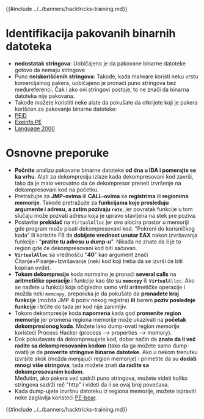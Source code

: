 {{#include ../../banners/hacktricks-training.md}}

# Identifikacija pakovanih binarnih datoteka

- **nedostatak stringova**: Uobičajeno je da pakovane binarne datoteke gotovo da nemaju stringove
- Puno **neiskorišćenih stringova**: Takođe, kada malware koristi neku vrstu komercijalnog pakera, uobičajeno je pronaći puno stringova bez međureferenci. Čak i ako ovi stringovi postoje, to ne znači da binarna datoteka nije pakovana.
- Takođe možete koristiti neke alate da pokušate da otkrijete koji je pakera korišćen za pakovanje binarne datoteke:
- [PEiD](http://www.softpedia.com/get/Programming/Packers-Crypters-Protectors/PEiD-updated.shtml)
- [Exeinfo PE](http://www.softpedia.com/get/Programming/Packers-Crypters-Protectors/ExEinfo-PE.shtml)
- [Language 2000](http://farrokhi.net/language/)

# Osnovne preporuke

- **Počnite** analizu pakovane binarne datoteke **od dna u IDA i pomerajte se ka vrhu**. Alati za dekompresiju izlaze kada dekompresovani kod završi, tako da je malo verovatno da će dekompresor preneti izvršenje na dekompresovani kod na početku.
- Pretražujte za **JMP-ovima** ili **CALL-ovima** ka **registrima** ili **regionima** **memorije**. Takođe pretražujte za **funkcijama koje prosleđuju argumente i adresu, a zatim pozivaju `retn`**, jer povratak funkcije u tom slučaju može pozvati adresu koja je upravo stavljena na stek pre poziva.
- Postavite **prekidač** na `VirtualAlloc` jer ovo alocira prostor u memoriji gde program može pisati dekompresovani kod. "Pokreni do korisničkog koda" ili koristite F8 da **dobijete vrednost unutar EAX** nakon izvršavanja funkcije i "**pratite tu adresu u dump-u**". Nikada ne znate da li je to region gde će dekompresovani kod biti sačuvan.
- **`VirtualAlloc`** sa vrednošću "**40**" kao argument znači Čitanje+Pisanje+Izvršavanje (neki kod koji treba da se izvrši će biti kopiran ovde).
- **Tokom dekompresije** koda normalno je pronaći **several calls** na **aritmetičke operacije** i funkcije kao što su **`memcopy`** ili **`Virtual`**`Alloc`. Ako se nađete u funkciji koja očigledno samo vrši aritmetičke operacije i možda neki `memcopy`, preporuka je da pokušate da **pronađete kraj funkcije** (možda JMP ili poziv nekog registra) **ili** barem **poziv poslednje funkcije** i trčite do tada jer kod nije zanimljiv.
- Tokom dekompresije koda **napomena** kada god **promenite region memorije** jer promena regiona memorije može ukazivati na **početak dekompresionog koda**. Možete lako dump-ovati region memorije koristeći Process Hacker (process --> properties --> memory).
- Dok pokušavate da dekompresujete kod, dobar način da **znate da li već radite sa dekompresovanim kodom** (tako da ga možete samo dump-ovati) je da **proverite stringove binarne datoteke**. Ako u nekom trenutku izvršite skok (možda menjajući region memorije) i primetite da su **dodati mnogi više stringova**, tada možete znati **da radite sa dekompresovanim kodom**.\
Međutim, ako pakera već sadrži puno stringova, možete videti koliko stringova sadrži reč "http" i videti da li se ovaj broj povećava.
- Kada dump-ujete izvršnu datoteku iz regiona memorije, možete ispraviti neke zaglavlja koristeći [PE-bear](https://github.com/hasherezade/pe-bear-releases/releases).

{{#include ../../banners/hacktricks-training.md}}
